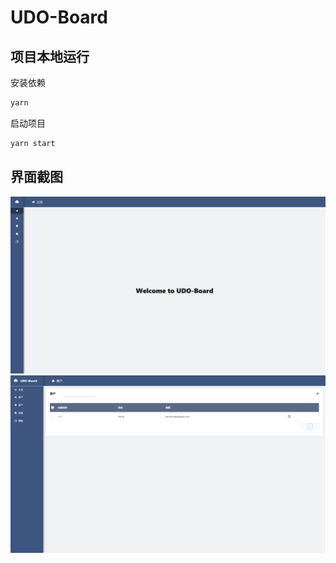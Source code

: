 # UDO-Board

## 项目本地运行

安装依赖

```bash
yarn
```

启动项目

```bash
yarn start
```

## 界面截图

![home](./shots/home.PNG)
![home](./shots/user.PNG)